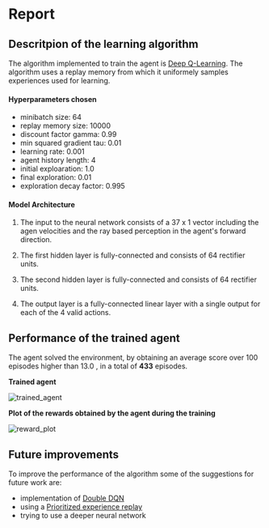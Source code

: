 # Report

## Descritpion of the learning algorithm

The algorithm implemented to train the agent is [Deep Q-Learning](https://storage.googleapis.com/deepmind-media/dqn/DQNNaturePaper.pdf). The algorithm uses a replay memory from which it uniformely samples experiences used for learning.  

#### Hyperparameters chosen

- minibatch size: 64
- replay memory size: 10000
- discount factor gamma: 0.99
- min squared gradient tau: 0.01
- learning rate: 0.001
- agent history length: 4
- initial exploaration: 1.0
- final exploration: 0.01
- exploration decay factor: 0.995

#### Model Architecture

1. The input to the neural network consists of a 37 x 1 vector including the agen velocities and the ray based perception in the agent's forward direction. 

2. The first hidden layer is fully-connected and consists of 64 rectifier units.

3. The second hidden layer is fully-connected and consists of 64 rectifier units.

4. The output layer is a fully-connected linear layer with a single output for each of the 4 valid actions. 

## Performance of the trained agent
The agent solved the environment, by obtaining an average score over 100 episodes higher than 13.0 , in a total of **433** episodes.

**Trained agent**

![trained_agent](https://user-images.githubusercontent.com/36470989/60196570-bb0b0780-983d-11e9-8e28-4e83a5a464af.gif)



**Plot of the rewards obtained by the agent during the training**

![reward_plot](https://user-images.githubusercontent.com/36470989/60191450-9f4f3380-9834-11e9-8f5e-8061601466d0.png)

## Future improvements

To improve the performance of the algorithm some of the suggestions for future work are:
- implementation of [Double DQN](https://arxiv.org/abs/1509.06461)
- using a [Prioritized experience replay](https://arxiv.org/abs/1511.05952)
- trying to use a deeper neural network 
